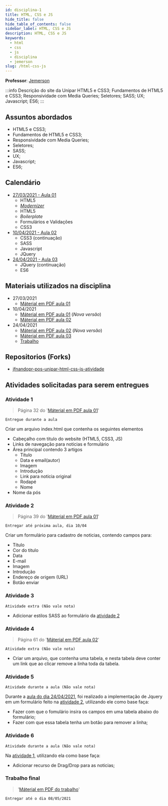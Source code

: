 ```yaml
---
id: disciplina-1
title: HTML, CSS e JS
hide_title: false
hide_table_of_contents: false
sidebar_label: HTML, CSS e JS
description: HTML, CSS e JS
keywords:
  - html
  - css
  - js
  - disciplina
  - jemerson
slug: /html-css-js
---
```


**Professor**: [Jemerson](/professores/jemerson)

:::info Descrição do site da Unipar
HTML5 e CSS3; Fundamentos de HTML5 e CSS3; Responsividade com Media Queries; Seletores; SASS; UX; Javascript; ES6;
:::

## Assuntos abordados

- HTML5 e CSS3;
- Fundamentos de HTML5 e CSS3;
- Responsividade com Media Queries;
- Seletores;
- SASS;
- UX;
- Javascript;
- ES6;

## Calendário

- [27/03/2021 - Aula 01](/blog/2)
  - HTML5
  - [*Modernizer*](https://modernizr.com/)
  - HTML5
  - *Boilerplate*
  - Formulários e Validações
  - CSS3
- [10/04/2021 - Aula 02](/blog/3)
  - CSS3 (continuação)
  - SASS
  - Javascript
  - JQuery
- [24/04/2021 - Aula 03](/blog/4)
  - JQuery (continuação)
  - ES6

## Materiais utilizados na disciplina
- 27/03/2021
  - [Máterial em PDF aula 01](/docs/aula-2/aula-01.pdf)
- 10/04/2021
  - [Máterial em PDF aula 01](/docs/aula-3/aula-01.pdf) (*Nova versão*)
  - [Máterial em PDF aula 02](/docs/aula-3/aula-02.pdf)
- 24/04/2021
  - [Máterial em PDF aula 02](/docs/aula-4/aula-02.pdf) (*Nova versão*)
  - [Máterial em PDF aula 03](/docs/aula-4/aula-03.pdf)
  - [Trabalho](/docs/aula-4/trabalho.pdf)

## Repositorios (Forks)
- [jfnandopr-pos-unipar-html-css-js-atividade](https://github.com/pos-unipar/jfnandopr-pos-unipar-html-css-js-atividade)

## Atividades solicitadas para serem entregues

### Atividade 1 
> Página 32 do '[Máterial em PDF aula 01](/docs/aula-2/aula-01.pdf)'

```Entregue durante a aula```

Criar um arquivo index.html que contenha os seguintes elementos

- Cabeçalho com titulo do website (HTML5, CSS3, JS)
- Links de navegação para noticias e formulário
- Área principal contendo 3 artigos 
  - Titulo
  - Data e email(autor)
  - Imagem
  - Introdução 
  - Link para noticia original
  - Rodapé
  - Nome
- Nome da pós

### Atividade 2

> Página 39 do '[Máterial em PDF aula 01](/docs/aula-2/aula-01.pdf)'

```Entregar até próxima aula, dia 10/04```

Criar um formulário para cadastro de noticias, contendo campos para: 
- Título
- Cor do titulo
- Data
- E-mail
- Imagem
- Introdução
- Endereço de origem (URL)
- Botão enviar

### Atividade 3

```Atividade extra (Não vale nota)```

- Adicionar estilos SASS ao formulário da [atividade 2](#atividade-2)

### Atividade 4
> Página 61 do '[Máterial em PDF aula 02](/docs/aula-3/aula-02.pdf)'

```Atividade extra (Não vale nota)```

- Criar um arquivo, que contenha uma tabela, e nesta tabela deve conter um link que  ao clicar remove a linha toda da tabela.

### Atividade 5
```Atividade durante a aula (Não vale nota)```

Durante a [aula do dia 24/04/2021](/blog/4), foi realizado a implementação de Jquery em um formulário feito na [atividade 2](#atividade-2), utilizando ele como base faça:

- Fazer com que o fomulário insira os campos em uma tabela abaixo do formulário;
- Fazer com que essa tabela tenha um botão para remover a linha;

### Atividade 6
```Atividade durante a aula (Não vale nota)```

Na [atividade 1](#atividade-1), utilizando ela como base faça:

- Adicionar recurso de Drag/Drop para as noticias;

### Trabalho final
> '[Máterial em PDF do trabalho](/docs/aula-4/trabalho.pdf)'

```Entregar até o dia 08/05/2021```